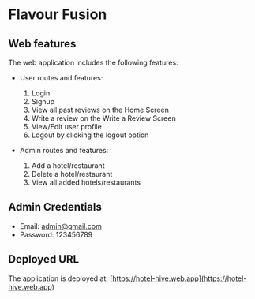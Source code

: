 # Flavour Fusion

## Web features

The web application includes the following features:

- User routes and features:
  1. Login
  2. Signup
  3. View all past reviews on the Home Screen
  4. Write a review on the Write a Review Screen
  5. View/Edit user profile
  6. Logout by clicking the logout option

- Admin routes and features:
  1. Add a hotel/restaurant
  2. Delete a hotel/restaurant
  3. View all added hotels/restaurants

## Admin Credentials

- Email: admin@gmail.com
- Password: 123456789

## Deployed URL

The application is deployed at: [https://hotel-hive.web.app](https://hotel-hive.web.app)